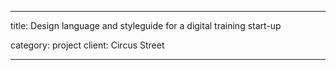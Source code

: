 ---

title: Design language and styleguide for a digital training start-up

category: project
client: Circus Street

---